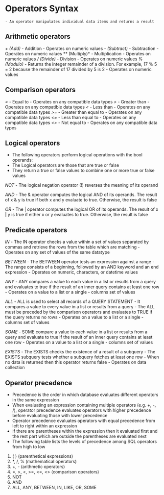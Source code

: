 ﻿# Operators Syntax

	- An operator manipulates individual data items and returns a result

## Arithmetic operators

*+ (Add)*
	- Addition
	- Operates on numeric values
*- (Subtract)*
	- Subtraction
	- Operates on numeric values
** (Multiply)*
	- Multiplication
	- Operates on numeric values
*/ (Divide)*
	- Division
	- Operates on numeric values
*% (Modulo)*
	- Returns the integer remainder of a division. For example, 17 % 5 = 2 because the remainder of 17 divided by 5 is 2
	- Operates on numeric values

## Comparison operators

*=*
	- Equal to
	- Operates on any compatible data types
*>*
	- Greater than
	- Operates on any compatible data types
*<*
	- Less than
	- Operates on any compatible data types
*>=*
	- Greater than equal to
	- Operates on any compatible data types
*<=*
	- Less than equal to
	- Operates on any compatible data types
*<>*
	- Not equal to
	- Operates on any compatible data types

## Logical operators
- The following operators perform logical operations with the bool operands:
- The Logical operators are those that are true or false
- They return a true or false values to combine one or more true or false values
	
*NOT*
	- The logical negation operator (!) reverses the meaning of its operand

*AND*
	- The & operator computes the logical AND of its operands. The result of x & y is true if both x and y evaluate to true. Otherwise, the result is false

*OR*
	- The | operator computes the logical OR of its operands. The result of x | y is true if either x or y evaluates to true. Otherwise, the result is false

## Predicate operators

*IN*
	- The IN operator checks a value within a set of values separated by commas and retrieve the rows from the table which are matching
	- Operates on any set of values of the same datatype

*BETWEEN*
	- The BETWEEN operator tests an expression against a range
	- The range consists of a beginning, followed by an AND keyword and an end expression
	- Operates on numeric, characters, or datetime values

*ANY*
	- ANY compares a value to each value in a list or results from a query and evaluates to true if the result of an inner query contains at least one row
	- Operates on a value to a list or a single - columns set of values

*ALL*
	- ALL is used to select all records of a QUERY STATEMENT
	- It compares a value to every value in a list or results from a query
	- The ALL must be preceded by the comparison operators and evaluates to TRUE if the query returns no rows
	- Operates on a value to a list or a single - columns set of values

*SOME*
	- SOME compare a value to each value in a list or results from a query and evaluate to true if the result of an inner query contains at least one row
	- Operates on a value to a list or a single - columns set of values

*EXISTS*
	- The EXISTS checks the existence of a result of a subquery
	- The EXISTS subquery tests whether a subquery fetches at least one row
	- When no data is returned then this operator returns false
	- Operates on data collection

## Operator precedence

- Precedence is the order in which database evaluates different operators in the same expression
- When evaluating an expression containing multiple operators (e.g. +, -, /), operator precedence evaluates operators with higher precedence before evaluating those with lower precedence
- Operator precedence evaluates operators with equal precedence from left to right within an expression
- If there are parentheses within the expression then it evaluated first and the rest part which are outside the parentheses are evaluated next
- The following table lists the levels of precedence among SQL operators from high to low

1. ( ) (parenthetical expressions)
3. *, /, % (mathematical operators)
4. +, - (arithmetic operators)
5. =, >, <, >=, <=, <> (comparison operators)
6. NOT
7. AND
8. ALL, ANY, BETWEEN, IN, LIKE, OR, SOME